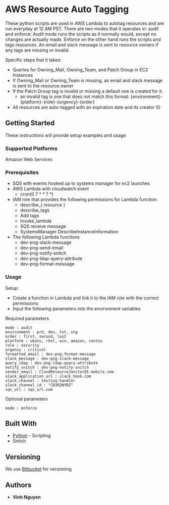 # AWS Resource Auto Tagging

These python scripts are used in AWS Lambda to autotag resources and are run everyday at 12 AM PST. There are two modes that it operates in: audit and enforce. Audit mode runs the scripts as it normally would, except no changes are actually made. Enforce on the other hand runs the scripts and tags resources. An email and slack message is sent to resource owners if any tags are missing or invalid.

Specific steps that it takes:

* Queries for Owning_Mail, Owning_Team, and Patch Group in EC2 Instances
* If Owning_Mail or Owning_Team is missing, an email and slack message is sent to the resource owner
* If the Patch Group tag is invalid or missing a default one is created for it.
    * an invalid tag is one that does not match this format: {environment}-{platform}-{role}-{urgency}-{order}
* All resources are auto-tagged with an expiration date and its creator ID

## Getting Started

These instructions will provide setup examples and usage

### Supported Platforms

Amazon Web Services

### Prerequisites
* SQS with events hooked up to systems manager for ec2 launches
* AWS Lambda with cloudwatch event
    * cron(0 7 * * ? *)
* IAM role that provides the following permissions for Lambda function:
    * describe_{ resource }
    * describe_tags
    * Add tags 
    * Invoke_lambda
    * SQS receive message
    * SystemsManager DescribeInstanceInformation
* The following Lambda functions
    * dev-png-slack-message
    * dev-png-send-email
    * dev-png-notify-snitch
    * dev-png-ldap-query-attribute
    * dev-png-format-message
    
### Usage

Setup:
* Create a function in Lambda and link it to the IAM role with the correct permissions
* Input the following parameters into the environment variables

Required parameters 

```
mode : audit
environment : prd, dev, tst, stg
order : first, second, last
platform : ubutu, rhel, win, amazon, centos
role : security
urgency : critical
formatted_email : dev-png-format-message
slack_message : dev-png-slack-message
query_ldap : dev-png-ldap-query-attribute
notify_snitch : dev-png-notify-snitch
sender_email : CloudResourceJanitor@t-mobile.com
slack_application_url : slack_hook.com
slack_channel : testing-handler
slack_channel_id : "CD3R2NYBZ"
sqs_url : sqs_url.com
```

Optional parameters

```
mode : enforce
```

## Built With

* [Python](https://www.python.org/) - Scripting
* Snitch


## Versioning

We use [Bitbucket](https://bitbucket.org/) for versioning

## Authors

* **Vinh Nguyen**